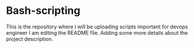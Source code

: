 # Bash-scripting
This is the repository where i will be uploading scripts important for devops engineer
I am editing the README file. Adding some more details about the project description.
